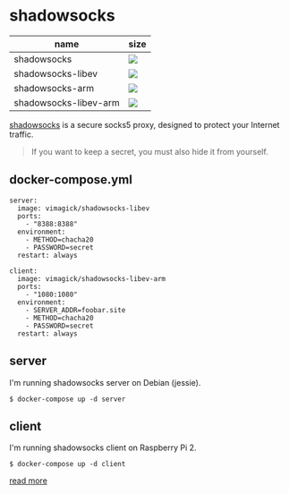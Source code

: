 shadowsocks
===========

name                  | size
--------------------- | ---------------------------------------------------------------------------
shadowsocks           | ![](https://badge.imagelayers.io/vimagick/shadowsocks:latest.svg)
shadowsocks-libev     | ![](https://badge.imagelayers.io/vimagick/shadowsocks-libev:latest.svg)
shadowsocks-arm       | ![](https://badge.imagelayers.io/vimagick/shadowsocks-arm:latest.svg)
shadowsocks-libev-arm | ![](https://badge.imagelayers.io/vimagick/shadowsocks-libev-arm:latest.svg)

[shadowsocks][1] is a secure socks5 proxy,
designed to protect your Internet traffic.

> If you want to keep a secret,
> you must also hide it from yourself.

## docker-compose.yml

```
server:
  image: vimagick/shadowsocks-libev
  ports:
    - "8388:8388"
  environment:
    - METHOD=chacha20
    - PASSWORD=secret
  restart: always

client:
  image: vimagick/shadowsocks-libev-arm
  ports:
    - "1080:1080"
  environment:
    - SERVER_ADDR=foobar.site
    - METHOD=chacha20
    - PASSWORD=secret
  restart: always
```

## server

I'm running shadowsocks server on Debian (jessie).

```
$ docker-compose up -d server
```

## client

I'm running shadowsocks client on Raspberry Pi 2.

```
$ docker-compose up -d client
```

[read more][2]

[1]: http://shadowsocks.org
[2]: https://github.com/shadowsocks/shadowsocks/wiki/Configuration-via-Config-File

